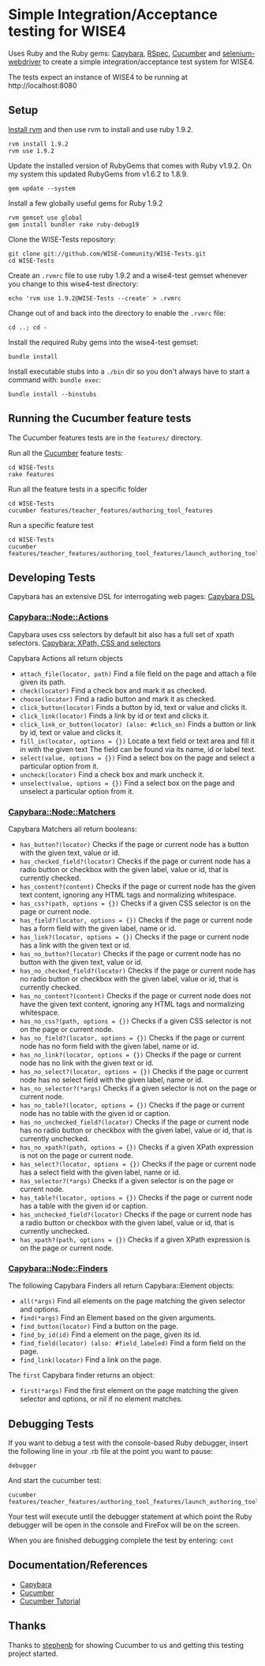 # Simple Integration/Acceptance testing for WISE4

Uses Ruby and the Ruby gems: [Capybara](http://rubydoc.info/github/jnicklas/capybara/master/file/README.rdoc), [RSpec](http://relishapp.com/rspec), [Cucumber](http://cukes.info/) and [selenium-webdriver](https://rubygems.org/gems/selenium-webdriver) to create a simple integration/acceptance test system for WISE4.

The tests expect an instance of WISE4 to be running at http://localhost:8080

## Setup

[Install rvm](http://beginrescueend.com/rvm/install/) and then use rvm to install and use ruby 1.9.2.

    rvm install 1.9.2
    rvm use 1.9.2

Update the installed version of RubyGems that comes with Ruby v1.9.2. On my system this updated RubyGems from v1.6.2 to 1.8.9.

    gem update --system

Install a few globally useful gems for Ruby 1.9.2

    rvm gemset use global
    gem install bundler rake ruby-debug19

Clone the WISE-Tests repository:

    git clone git://github.com/WISE-Community/WISE-Tests.git
    cd WISE-Tests

Create an `.rvmrc` file to use ruby 1.9.2 and a wise4-test gemset whenever you change to this wise4-test directory:

    echo 'rvm use 1.9.2@WISE-Tests --create' > .rvmrc

Change out of and back into the directory to enable the `.rvmrc` file:

    cd ..; cd -

Install the required Ruby gems into the wise4-test gemset:

    bundle install

Install executable stubs into a `./bin` dir so you don't always have to start a command with: `bundle exec`:

    bundle install --binstubs


## Running the Cucumber feature tests

The Cucumber features tests are in the `features/` directory.

Run all the [Cucumber](https://github.com/cucumber/cucumber/wiki/) feature tests:

    cd WISE-Tests
    rake features

Run all the feature tests in a specific folder

    cd WISE-Tests
    cucumber features/teacher_features/authoring_tool_features

Run a specific feature test

    cd WISE-Tests
    cucumber features/teacher_features/authoring_tool_features/launch_authoring_tool.feature


## Developing Tests

Capybara has an extensive DSL for interrogating web pages: [Capybara DSL](http://rubydoc.info/github/jnicklas/capybara/master/file/README.rdoc#The_DSL)

### [Capybara::Node::Actions](http://rubydoc.info/github/jnicklas/capybara/master/Capybara/Node/Actions)

Capybara uses css selectors by default bit also has a full set of xpath selectors. [Capybara: XPath, CSS and selectors](http://rubydoc.info/github/jnicklas/capybara/master/file/README.rdoc#XPath__CSS_and_selectors)

Capybara Actions all return objects

- `attach_file(locator, path)`
Find a file field on the page and attach a file given its path.
- `check(locator)`
Find a check box and mark it as checked.
- `choose(locator)`
Find a radio button and mark it as checked.
- `click_button(locator)`
Finds a button by id, text or value and clicks it.
- `click_link(locator)`
Finds a link by id or text and clicks it.
- `click_link_or_button(locator) (also: #click_on)`
Finds a button or link by id, text or value and clicks it.
- `fill_in(locator, options = {})`
Locate a text field or text area and fill it in with the given text The field can be found via its name, id or label text.
- `select(value, options = {})`
Find a select box on the page and select a particular option from it.
- `uncheck(locator)`
Find a check box and mark uncheck it.
- `unselect(value, options = {})`
Find a select box on the page and unselect a particular option from it.

### [Capybara::Node::Matchers](http://rubydoc.info/github/jnicklas/capybara/master/Capybara/Node/Matchers)

Capybara Matchers all return booleans:

- `has_button?(locator)`
Checks if the page or current node has a button with the given text, value or id.
- `has_checked_field?(locator)`
Checks if the page or current node has a radio button or checkbox with the given label, value or id, that is currently checked.
- `has_content?(content)`
Checks if the page or current node has the given text content, ignoring any HTML tags and normalizing whitespace.
- `has_css?(path, options = {})`
Checks if a given CSS selector is on the page or current node.
- `has_field?(locator, options = {})`
Checks if the page or current node has a form field with the given label, name or id.
- `has_link?(locator, options = {})`
Checks if the page or current node has a link with the given text or id.
- `has_no_button?(locator)`
Checks if the page or current node has no button with the given text, value or id.
- `has_no_checked_field?(locator)`
Checks if the page or current node has no radio button or checkbox with the given label, value or id, that is currently checked.
- `has_no_content?(content)`
Checks if the page or current node does not have the given text content, ignoring any HTML tags and normalizing whitespace.
- `has_no_css?(path, options = {})`
Checks if a given CSS selector is not on the page or current node.
- `has_no_field?(locator, options = {})`
Checks if the page or current node has no form field with the given label, name or id.
- `has_no_link?(locator, options = {})`
Checks if the page or current node has no link with the given text or id.
- `has_no_select?(locator, options = {})`
Checks if the page or current node has no select field with the given label, name or id.
- `has_no_selector?(*args)`
Checks if a given selector is not on the page or current node.
- `has_no_table?(locator, options = {})`
Checks if the page or current node has no table with the given id or caption.
- `has_no_unchecked_field?(locator)`
Checks if the page or current node has no radio button or checkbox with the given label, value or id, that is currently unchecked.
- `has_no_xpath?(path, options = {})`
Checks if a given XPath expression is not on the page or current node.
- `has_select?(locator, options = {})`
Checks if the page or current node has a select field with the given label, name or id.
- `has_selector?(*args)`
Checks if a given selector is on the page or current node.
- `has_table?(locator, options = {})`
Checks if the page or current node has a table with the given id or caption.
- `has_unchecked_field?(locator)`
Checks if the page or current node has a radio button or checkbox with the given label, value or id, that is currently unchecked.
- `has_xpath?(path, options = {})`
Checks if a given XPath expression is on the page or current node.

### [Capybara::Node::Finders](http://rubydoc.info/github/jnicklas/capybara/master/Capybara/Node/Finders)

The following Capybara Finders all return Capybara::Element objects:

- `all(*args)`
Find all elements on the page matching the given selector and options.
- `find(*args)`
Find an Element based on the given arguments.
- `find_button(locator)`
Find a button on the page.
- `find_by_id(id)`
Find a element on the page, given its id.
- `find_field(locator) (also: #field_labeled)`
Find a form field on the page.
- `find_link(locator)`
Find a link on the page.

The `first` Capybara finder returns an object:

- `first(*args)`
Find the first element on the page matching the given selector and options, or nil if no element matches.


## Debugging Tests

If you want to debug a test with the console-based Ruby debugger, insert the following line in your .rb file at the point you want to pause:

    debugger

And start the cucumber test:

    cucumber features/teacher_features/authoring_tool_features/launch_authoring_tool.feature

Your test will execute until the debugger statement at which point the Ruby debugger will be open in the console and FireFox will be on the screen.

When you are finished debugging complete the test by entering: `cont`


## Documentation/References

* [Capybara](https://github.com/jnicklas/capybara)
* [Cucumber](http://cukes.info/)
* [Cucumber Tutorial](http://cuke4ninja.com/)


## Thanks

Thanks to [stephenb](https://github.com/stepheneb) for showing Cucumber to us and getting this testing project started.
